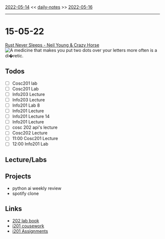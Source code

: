 [2022-05-14](daily_notes/2022-05-14) << [daily-notes](notes/daily-notes.md) >> [2022-05-16](daily_notes/2022-05-16)

---
# 15-05-22
[Rust Never Sleeps - Neil Young & Crazy Horse](spotify:album:5m2MQk77aAXPhwI6Ges8X5)
![A medicine that makes you put two dots over your letters more often is a di�retic.](https://imgs.xkcd.com/comics/crepe.png)


## Todos
- [ ] Cosc201 lab
- [ ] Cosc201 Lab
- [ ] Info203 Lecture
- [ ] Info203 Lecture
- [ ] Info201 Lab 8
- [ ] Info201 Lecture
- [ ] Info201 Lecture 14
- [ ] Info201 Lecture
- [ ] cosc 202 api's lecture
- [ ] Cosc202 Lecture
- [ ] 11:00 Cosc201 Lecture
- [ ] 12:00 Info201 Lab                   

## Lecture/Labs


## Projects
- python ai weekly review
- spotify clone

## Links
- [202 lab book](C:\Users\Jet%20Hughes\Documents\Personal\COSC202LabBook-2.pdf)
- [i201 cousework](https://isgb.otago.ac.nz/infosci/INFO201/labs_release/raw/master/output/info201_labs.html#)
- [i201 Assignments](https://open.spotify.com/album/23DJ3KNE5JXi61G31T2Kni?si=-zZEHXIxT2qOEN6_Ns5C5Ql)